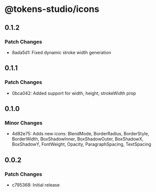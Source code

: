 # @tokens-studio/icons

## 0.1.2

### Patch Changes

- 8ada5d1: Fixed dynamic stroke width generation

## 0.1.1

### Patch Changes

- 0bca042: Added support for width, height, strokeWidth prop

## 0.1.0

### Minor Changes

- 4d82e75: Adds new icons: BlendMode, BorderRadius, BorderStyle, BorderWidth, BoxShadowInner, BoxShadowOuter, BoxShadowX, BoxShadowY, FontWeight, Opacity, ParagraphSpacing, TextSpacing

## 0.0.2

### Patch Changes

- c795368: Initial release
